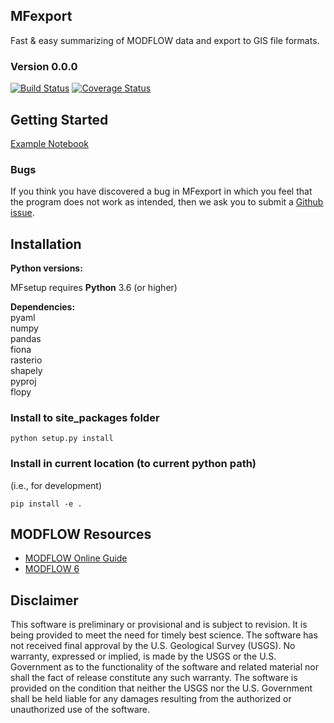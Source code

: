 
MFexport
-----------------------------------------------
Fast & easy summarizing of MODFLOW data and export to GIS file formats.

### Version 0.0.0
[![Build Status](https://travis-ci.com/aleaf/MFexport.svg?branch=master)](https://travis-ci.org/aleaf/MFexport.svg)
[![Coverage Status](https://codecov.io/github/aleaf/MFexport/coverage.svg?branch=master)](https://codecov.io/github/aleaf/MFexport/coverage.svg?branch=master)





Getting Started
-----------------------------------------------

[Example Notebook](Examples/example.ipynb)


### Bugs

If you think you have discovered a bug in MFexport in which you feel that the program does not work as intended, then we ask you to submit a [Github issue](https://github.com/aleaf/mfsetup/labels/bug).


Installation
-----------------------------------------------

**Python versions:**

MFsetup requires **Python** 3.6 (or higher)

**Dependencies:**  
pyaml  
numpy  
pandas  
fiona  
rasterio  
shapely  
pyproj  
flopy  

### Install to site_packages folder
```
python setup.py install
```
### Install in current location (to current python path)
(i.e., for development)  

```  
pip install -e .
```



MODFLOW Resources
-----------------------------------------------

+ [MODFLOW Online Guide](https://water.usgs.gov/ogw/modflow-nwt/MODFLOW-NWT-Guide/index.html?nwt_newton_solver.htm)
+ [MODFLOW 6](https://www.usgs.gov/software/modflow-6-usgs-modular-hydrologic-model)



Disclaimer
----------

This software is preliminary or provisional and is subject to revision. It is
being provided to meet the need for timely best science. The software has not
received final approval by the U.S. Geological Survey (USGS). No warranty,
expressed or implied, is made by the USGS or the U.S. Government as to the
functionality of the software and related material nor shall the fact of release
constitute any such warranty. The software is provided on the condition that
neither the USGS nor the U.S. Government shall be held liable for any damages
resulting from the authorized or unauthorized use of the software.

